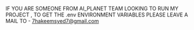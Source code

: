 IF YOU ARE SOMEONE FROM AI_PLANET TEAM LOOKING TO RUN MY PROJECT , TO GET THE .env ENVIRONMENT VARIABLES PLEASE LEAVE A MAIL TO - 7hakeemsyed7@gmail.com 
